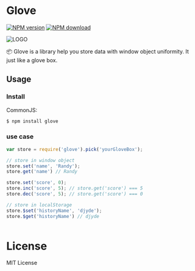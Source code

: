 # Glove

[![NPM version](https://img.shields.io/npm/v/runfile.svg?style=flat-square)](https://www.npmjs.com/package/glove)
[![NPM download](https://img.shields.io/npm/dm/runfile.svg?style=flat-square)](https://www.npmjs.com/package/glove)

![LOGO](http://ww4.sinaimg.cn/large/62580dd9gw1excdwl15gyj203k03kq2s.jpg)

📦 Glove is a library help you store data with window object uniformity. It just like a glove box.

## Usage

### Install

CommonJS:

```bash
$ npm install glove
```

### use case

```javascript
var store = require('glove').pick('yourGloveBox');

// store in window object
store.set('name', 'Randy');
store.get('name') // Randy

store.set('score', 0);
store.inc('score', 5); // store.get('score') === 5
store.dec('score', 5); // store.get('score') === 0

// store in localStorage
store.$set('historyName', 'djyde');
store.$get('historyName') // djyde



```

# License

MIT License

